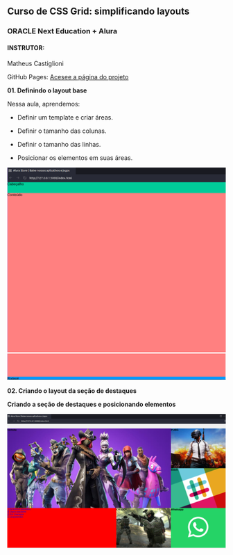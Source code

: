 ## Curso de CSS Grid: simplificando layouts

### ORACLE Next Education + Alura

#### INSTRUTOR: 
Matheus Castiglioni

GitHub Pages: 
[Acesee a página do projeto](https://tiagomerc.github.io/CSS-Grid-simplificando-layouts/)

**01. Definindo o layout base**

Nessa aula, aprendemos:

- Definir um template e criar áreas.

- Definir o tamanho das colunas.

- Definir o tamanho das linhas.

- Posicionar os elementos em suas áreas.

![01. Definindo o layout base](assets/img/prints/DefLayoutBase.png)
![01. Definindo o layout base](assets/img/prints/rodape_DefLayoutBase.png)

**02. Criando o layout da seção de destaques**

**Criando a seção de destaques e posicionando elementos**

![Criando a seção de destaques e posicionando elementos](assets/img/prints/Criando%20a%20se%C3%A7%C3%A3o%20de%20destaques%20e%20posicionando%20elementos.png)